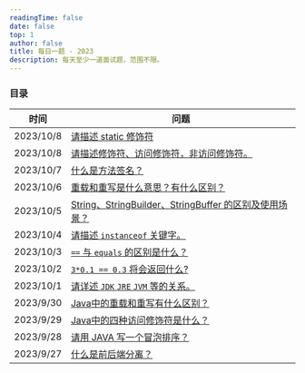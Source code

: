 ```yaml
---
readingTime: false
date: false
top: 1
author: false
title: 每日一题 - 2023
description: 每天至少一道面试题，范围不限。
---
```


### 目录

| 时间        | 问题                                                           |
|-----------|--------------------------------------------------------------|
| 2023/10/8 | [请描述 static 修饰符](./10.md#_10-9)                              |
| 2023/10/8 | [请描述修饰符、访问修饰符，非访问修饰符。](./10.md#_10-8)                        |
| 2023/10/7 | [什么是方法签名？](./10.md#_10-7)                                    |
| 2023/10/6 | [重载和重写是什么意思？有什么区别？](./10.md#_10-6)                           |
| 2023/10/5 | [String、StringBuilder、StringBuffer 的区别及使用场景？](./10.md#_10-5) |
| 2023/10/4 | [请描述 `instanceof` 关键字。](./10.md#_10-4)                       |
| 2023/10/3 | [`==` 与 `equals` 的区别是什么？](./10.md#_10-3)                     |
| 2023/10/2 | [`3*0.1 == 0.3` 将会返回什么?](./10.md#_10-2)                      |
| 2023/10/1 | [请详述 `JDK` `JRE` `JVM` 等的关系。](./10.md#_10-1)                 |
| 2023/9/30 | [Java中的重载和重写有什么区别？](./9.md#_9-30)                            |
| 2023/9/29 | [Java中的四种访问修饰符是什么？](./9.md#_9-29)                            |
| 2023/9/28 | [请用 JAVA 写一个冒泡排序？](./9.md#_9-28)                             |
| 2023/9/27 | [什么是前后端分离？](./9.md#_9-27)                                    |